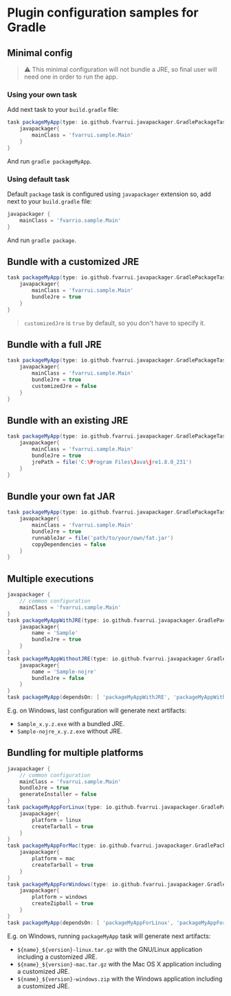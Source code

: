 # Plugin configuration samples for Gradle

## Minimal config

> :warning: This minimal configuration will not bundle a  JRE, so final user will need one in order to run the app.

### Using your own task

Add next task to your `build.gradle` file:

```groovy
task packageMyApp(type: io.github.fvarrui.javapackager.GradlePackageTask, dependsOn: build) {
	javapackager{
        mainClass = 'fvarrui.sample.Main' 
    }
}
```

And run `gradle packageMyApp`.

### Using default task

Default `package` task is configured using `javapackager` extension so, add next to your `build.gradle` file:

```groovy
javapackager {
	mainClass = 'fvarrio.sample.Main'
}
```
And run `gradle package`.

## Bundle with a customized JRE

```groovy
task packageMyApp(type: io.github.fvarrui.javapackager.GradlePackageTask, dependsOn: build) {
    javapackager{
        mainClass = 'fvarrui.sample.Main'
        bundleJre = true 
    }
}
```

> `customizedJre` is `true` by default, so you don't have to specify it.

## Bundle with a full  JRE

```groovy 
task packageMyApp(type: io.github.fvarrui.javapackager.GradlePackageTask, dependsOn: build) {
	javapackager{
	    mainClass = 'fvarrui.sample.Main'
	    bundleJre = true
	    customizedJre = false
	}
}
```

## Bundle with an existing JRE

```groovy
task packageMyApp(type: io.github.fvarrui.javapackager.GradlePackageTask, dependsOn: build) {
    javapackager{
        mainClass = 'fvarrui.sample.Main'
        bundleJre = true
        jrePath = file('C:\Program Files\Java\jre1.8.0_231')  
    }
}
```

## Bundle your own fat JAR

```groovy
task packageMyApp(type: io.github.fvarrui.javapackager.GradlePackageTask, dependsOn: build) {
    javapackager{
        mainClass = 'fvarrui.sample.Main'
        bundleJre = true
        runnableJar = file('path/to/your/own/fat.jar')
        copyDependencies = false 
    }
}
```

## Multiple executions

```groovy
javapackager {
    // common configuration
	mainClass = 'fvarrui.sample.Main'
}
task packageMyAppWithJRE(type: io.github.fvarrui.javapackager.GradlePackageTask, dependsOn: build) {
    javapackager{
        name = 'Sample'
        bundleJre = true
    }
}
task packageMyAppWithoutJRE(type: io.github.fvarrui.javapackager.GradlePackageTask, dependsOn: build) {
    javapackager{
        name = 'Sample-nojre'
        bundleJre = false
    }
}
task packageMyApp(dependsOn: [ 'packageMyAppWithJRE', 'packageMyAppWithoutJRE' ])
```

E.g. on Windows, last configuration will generate next artifacts:
* `Sample_x.y.z.exe` with a bundled JRE.
* `Sample-nojre_x.y.z.exe` without JRE.

## Bundling for multiple platforms

```groovy
javapackager {
	// common configuration
	mainClass = 'fvarrui.sample.Main'
	bundleJre = true
	generateInstaller = false
}
task packageMyAppForLinux(type: io.github.fvarrui.javapackager.GradlePackageTask, dependsOn: build) {
    javapackager{
        platform = linux
        createTarball = true
    }
}
task packageMyAppForMac(type: io.github.fvarrui.javapackager.GradlePackageTask, dependsOn: build) {
    javapackager{
        platform = mac
        createTarball = true 
    }
}
task packageMyAppForWindows(type: io.github.fvarrui.javapackager.GradlePackageTask, dependsOn: build) {
    javapackager{
        platform = windows
        createZipball = true
    }
}
task packageMyApp(dependsOn: [ 'packageMyAppForLinux', 'packageMyAppForMac', 'packageMyAppForWindows' ])
```

E.g. on Windows, running `packageMyApp` task will generate next artifacts:

* `${name}_${version}-linux.tar.gz` with the GNU/Linux application including a customized JRE.
* `${name}_${version}-mac.tar.gz` with the Mac OS X application including a customized JRE.
* `${name}_${version}-windows.zip` with the Windows application including a customized JRE.